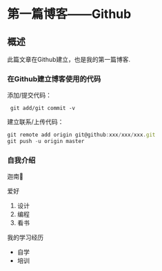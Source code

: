  # 第一篇博客——Github
 ## 概述
 此篇文章在Github建立，也是我的第一篇博客.
 ### 在Github建立博客使用的代码
 添加/提交代码：

 ` git add/git commit -v`

 建立联系/上传代码：

 ```javascript
 git remote add origin git@github:xxx/xxx/xxx.git
git push -u origin master
```
### 自我介绍
迦南🍃

爱好

1. 设计
2. 编程
3. 看书

我的学习经历

* 自学
* 培训